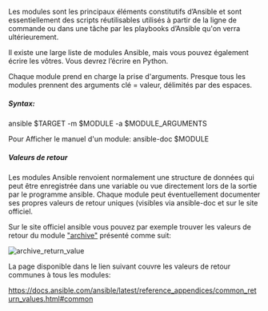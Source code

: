 
Les modules sont les principaux éléments constitutifs d’Ansible et sont essentiellement des scripts réutilisables utilisés à partir de la ligne de commande ou dans une tâche par les playbooks d’Ansible qu'on verra ultérieurement. 

Il existe une large liste de modules Ansible, mais vous pouvez également écrire les vôtres. Vous devrez l’écrire en Python.

Chaque module prend en charge la prise d'arguments. Presque tous les modules prennent des arguments clé = valeur, délimités par des espaces. 

##### _Syntax:_ 
ansible $TARGET -m $MODULE -a $MODULE_ARGUMENTS

Pour Afficher le manuel d'un module: ansible-doc $MODULE

##### _Valeurs de retour_

Les modules Ansible renvoient normalement une structure de données qui peut être enregistrée dans une variable ou vue directement lors de la sortie par le programme ansible. Chaque module peut éventuellement documenter ses propres valeurs de retour uniques (visibles via ansible-doc et sur le site officiel.

Sur le site officiel ansible vous pouvez par exemple trouver les valeurs de retour du module ["archive"](https://docs.ansible.com/ansible/latest/modules/archive_module.html#archive-module) présenté comme suit:

![archive_return_value](/devopsteam/scenarios/ansible_training_part1/assets/archive_module_return_value.png)

La page disponible dans le lien suivant couvre les valeurs de retour communes à tous les modules:

https://docs.ansible.com/ansible/latest/reference_appendices/common_return_values.html#common



